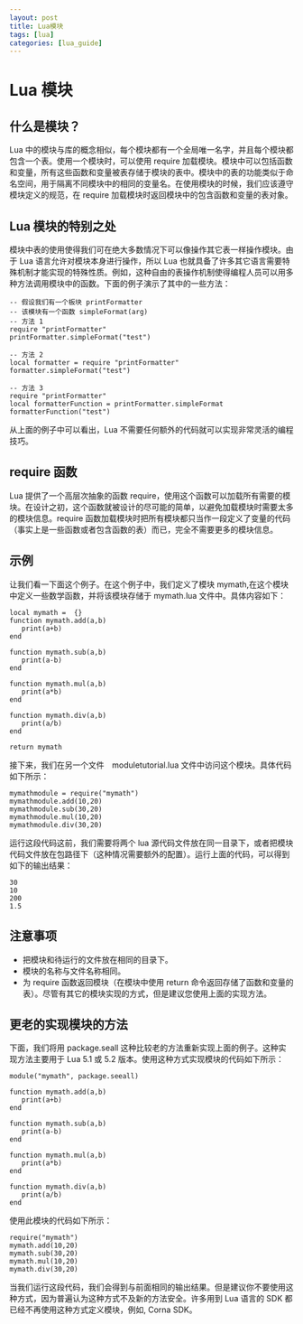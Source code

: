 ```yaml
---
layout: post
title: Lua模块  
tags: [lua]
categories: [lua_guide]
---
```

# Lua 模块  

## 什么是模块？
  
Lua 中的模块与库的概念相似，每个模块都有一个全局唯一名字，并且每个模块都包含一个表。使用一个模块时，可以使用 require 加载模块。模块中可以包括函数和变量，所有这些函数和变量被表存储于模块的表中。模块中的表的功能类似于命名空间，用于隔离不同模块中的相同的变量名。在使用模块的时候，我们应该遵守模块定义的规范，在 require 加载模块时返回模块中的包含函数和变量的表对象。  

## Lua 模块的特别之处  

模块中表的使用使得我们可在绝大多数情况下可以像操作其它表一样操作模块。由于 Lua 语言允许对模块本身进行操作，所以 Lua 也就具备了许多其它语言需要特殊机制才能实现的特殊性质。例如，这种自由的表操作机制使得编程人员可以用多种方法调用模块中的函数。下面的例子演示了其中的一些方法：  

```
-- 假设我们有一个板块 printFormatter
-- 该模块有一个函数 simpleFormat(arg)
-- 方法 1
require "printFormatter"
printFormatter.simpleFormat("test")

-- 方法 2
local formatter = require "printFormatter"
formatter.simpleFormat("test")

-- 方法 3
require "printFormatter"
local formatterFunction = printFormatter.simpleFormat
formatterFunction("test")
```  

从上面的例子中可以看出，Lua 不需要任何额外的代码就可以实现非常灵活的编程技巧。  

## require 函数  

Lua 提供了一个高层次抽象的函数 require，使用这个函数可以加载所有需要的模块。在设计之初，这个函数就被设计的尽可能的简单，以避免加载模块时需要太多的模块信息。require 函数加载模块时把所有模块都只当作一段定义了变量的代码（事实上是一些函数或者包含函数的表）而已，完全不需要更多的模块信息。  

## 示例  

让我们看一下面这个例子。在这个例子中，我们定义了模块 mymath,在这个模块中定义一些数学函数，并将该模块存储于 mymath.lua 文件中。具体内容如下：  

```
local mymath =  {}
function mymath.add(a,b)
   print(a+b)
end

function mymath.sub(a,b)
   print(a-b)
end

function mymath.mul(a,b)
   print(a*b)
end

function mymath.div(a,b)
   print(a/b)
end

return mymath
```  

接下来，我们在另一个文件　moduletutorial.lua 文件中访问这个模块。具体代码如下所示：  

```
mymathmodule = require("mymath")
mymathmodule.add(10,20)
mymathmodule.sub(30,20)
mymathmodule.mul(10,20)
mymathmodule.div(30,20)
```

运行这段代码这前，我们需要将两个 lua 源代码文件放在同一目录下，或者把模块代码文件放在包路径下（这种情况需要额外的配置）。运行上面的代码，可以得到如下的输出结果：  

```
30
10
200
1.5
```  

## 注意事项  

<ul>
	<li>把模块和待运行的文件放在相同的目录下。</li>
	<li>模块的名称与文件名称相同。</li>
	<li>为 require 函数返回模块（在模块中使用 return 命令返回存储了函数和变量的表）。尽管有其它的模块实现的方式，但是建议您使用上面的实现方法。</li>
</ul>  

## 更老的实现模块的方法 

下面，我们将用 package.seall 这种比较老的方法重新实现上面的例子。这种实现方法主要用于 Lua 5.1 或 5.2 版本。使用这种方式实现模块的代码如下所示：  

```
module("mymath", package.seeall)

function mymath.add(a,b)
   print(a+b)
end

function mymath.sub(a,b)
   print(a-b)
end

function mymath.mul(a,b)
   print(a*b)
end

function mymath.div(a,b)
   print(a/b)
end
```  

使用此模块的代码如下所示：  

```
require("mymath")
mymath.add(10,20)
mymath.sub(30,20)
mymath.mul(10,20)
mymath.div(30,20)
```  

当我们运行这段代码，我们会得到与前面相同的输出结果。但是建议你不要使用这种方式，因为普遍认为这种方式不及新的方法安全。许多用到 Lua 语言的 SDK 都已经不再使用这种方式定义模块，例如, Corna SDK。